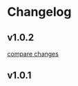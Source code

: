 # Changelog


## v1.0.2

[compare changes](https://github.com/TgMrP/mmCron/compare/v1.0.1...v1.0.2)

## v1.0.1

